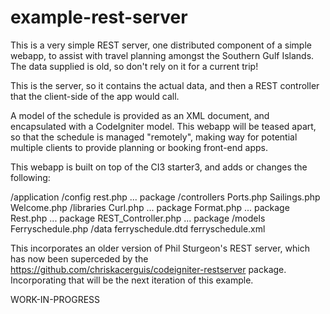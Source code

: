 # example-rest-server

This is a very simple REST server, one distributed component of
a simple webapp, to assist with travel planning
amongst the Southern Gulf Islands. The data supplied is old, so don't
rely on it for a current trip!

This is the server, so it contains the actual data, and then a REST
controller that the client-side of the app would call.

A model of the schedule is provided as an XML document, and encapsulated
with a CodeIgniter model. This webapp will be teased apart, so that the
schedule is managed "remotely", making way for potential multiple
clients to provide planning or booking front-end apps.

This webapp is built on top of the CI3 starter3, and adds or changes the
following:

/application
    /config
        rest.php ... package
    /controllers
        Ports.php
        Sailings.php
        Welcome.php
    /libraries
        Curl.php ... package
        Format.php ... package
        Rest.php ... package
        REST_Controller.php ... package
    /models
        Ferryschedule.php
/data
    ferryschedule.dtd
    ferryschedule.xml

This incorporates an older version of Phil Sturgeon's REST server,
which has now been superceded by the https://github.com/chriskacerguis/codeigniter-restserver package.
Incorporating that will be the next iteration of this example.


WORK-IN-PROGRESS